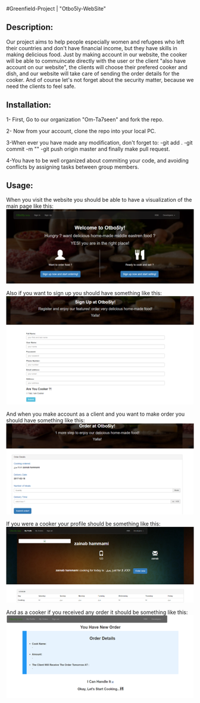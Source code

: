 #Greenfield-Project | "Otbo5ly-WebSite"

## Description:  
Our project aims to help people especially women and refugees who left their countries and don't have financial income, but they have skills in making delicious food.
Just by making account in our website, the cooker will be able to commuincate directly with the user or the client "also have account on our website", the clients will choose their prefered cooker and dish, and our website will take care of sending the order details for the cooker.
And of course let's not forget about the security matter, because we need the clients to feel safe. 

## Installation:  
1- First, Go to our organization "Om-Ta7seen" and fork the repo.

2- Now from your account, clone the repo into your local PC.

3-When ever you have made any modification, don't forget to:
   -git add .
   -git commit -m ""
   -git push origin master
 and finally make pull request.

4-You have to be well organized about commiting your code, and avoiding conflicts by assigning tasks between group members.

## Usage:  
When you visit the website you should be able to have a visualization of the main page like this:
<br>
<img src="photo1.png">
<br>

Also if you want to sign up you should have something like this:
<br>
<img src="photo2.png">
<br>

And when you make account as a client and you want to make order you should have something like this:
<br>
<img src="photo3.png">
<br>

If you were a cooker your profile should be something like this:
<br>
<img src="photo4.png">
<br>

And as a cooker if you received any order it should be something like this:
<br>
<img src="photo5.png">
<br>